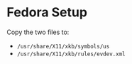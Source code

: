 # Fedora Setup

Copy the two files to:

* `/usr/share/X11/xkb/symbols/us`
* `/usr/share/X11/xkb/rules/evdev.xml`
